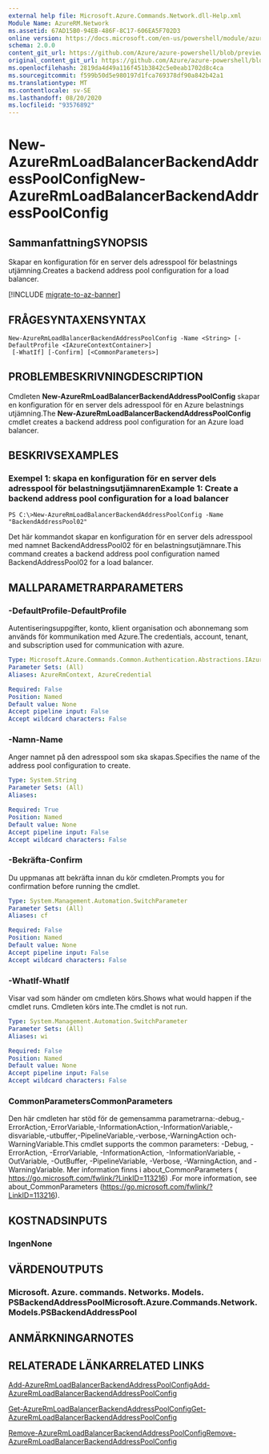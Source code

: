```yaml
---
external help file: Microsoft.Azure.Commands.Network.dll-Help.xml
Module Name: AzureRM.Network
ms.assetid: 67AD15B0-94EB-486F-8C17-606EA5F702D3
online version: https://docs.microsoft.com/en-us/powershell/module/azurerm.network/new-azurermloadbalancerbackendaddresspoolconfig
schema: 2.0.0
content_git_url: https://github.com/Azure/azure-powershell/blob/preview/src/ResourceManager/Network/Commands.Network/help/New-AzureRmLoadBalancerBackendAddressPoolConfig.md
original_content_git_url: https://github.com/Azure/azure-powershell/blob/preview/src/ResourceManager/Network/Commands.Network/help/New-AzureRmLoadBalancerBackendAddressPoolConfig.md
ms.openlocfilehash: 2819da4d49a116f451b3842c5e0eab1702d8c4ca
ms.sourcegitcommit: f599b50d5e980197d1fca769378df90a842b42a1
ms.translationtype: MT
ms.contentlocale: sv-SE
ms.lasthandoff: 08/20/2020
ms.locfileid: "93576892"
---
```

# <span data-ttu-id="547cf-101">New-AzureRmLoadBalancerBackendAddressPoolConfig</span><span class="sxs-lookup"><span data-stu-id="547cf-101">New-AzureRmLoadBalancerBackendAddressPoolConfig</span></span>

## <span data-ttu-id="547cf-102">Sammanfattning</span><span class="sxs-lookup"><span data-stu-id="547cf-102">SYNOPSIS</span></span>
<span data-ttu-id="547cf-103">Skapar en konfiguration för en server dels adresspool för belastnings utjämning.</span><span class="sxs-lookup"><span data-stu-id="547cf-103">Creates a backend address pool configuration for a load balancer.</span></span>

[!INCLUDE [migrate-to-az-banner](../../includes/migrate-to-az-banner.md)]

## <span data-ttu-id="547cf-104">FRÅGESYNTAXEN</span><span class="sxs-lookup"><span data-stu-id="547cf-104">SYNTAX</span></span>

```
New-AzureRmLoadBalancerBackendAddressPoolConfig -Name <String> [-DefaultProfile <IAzureContextContainer>]
 [-WhatIf] [-Confirm] [<CommonParameters>]
```

## <span data-ttu-id="547cf-105">PROBLEMBESKRIVNING</span><span class="sxs-lookup"><span data-stu-id="547cf-105">DESCRIPTION</span></span>
<span data-ttu-id="547cf-106">Cmdleten **New-AzureRmLoadBalancerBackendAddressPoolConfig** skapar en konfiguration för en server dels adresspool för en Azure belastnings utjämning.</span><span class="sxs-lookup"><span data-stu-id="547cf-106">The **New-AzureRmLoadBalancerBackendAddressPoolConfig** cmdlet creates a backend address pool configuration for an Azure load balancer.</span></span>

## <span data-ttu-id="547cf-107">BESKRIVS</span><span class="sxs-lookup"><span data-stu-id="547cf-107">EXAMPLES</span></span>

### <span data-ttu-id="547cf-108">Exempel 1: skapa en konfiguration för en server dels adresspool för belastningsutjämnaren</span><span class="sxs-lookup"><span data-stu-id="547cf-108">Example 1: Create a backend address pool configuration for a load balancer</span></span>
```
PS C:\>New-AzureRmLoadBalancerBackendAddressPoolConfig -Name "BackendAddressPool02"
```

<span data-ttu-id="547cf-109">Det här kommandot skapar en konfiguration för en server dels adresspool med namnet BackendAddressPool02 för en belastningsutjämnare.</span><span class="sxs-lookup"><span data-stu-id="547cf-109">This command creates a backend address pool configuration named BackendAddressPool02 for a load balancer.</span></span>

## <span data-ttu-id="547cf-110">MALLPARAMETRAR</span><span class="sxs-lookup"><span data-stu-id="547cf-110">PARAMETERS</span></span>

### <span data-ttu-id="547cf-111">-DefaultProfile</span><span class="sxs-lookup"><span data-stu-id="547cf-111">-DefaultProfile</span></span>
<span data-ttu-id="547cf-112">Autentiseringsuppgifter, konto, klient organisation och abonnemang som används för kommunikation med Azure.</span><span class="sxs-lookup"><span data-stu-id="547cf-112">The credentials, account, tenant, and subscription used for communication with azure.</span></span>

```yaml
Type: Microsoft.Azure.Commands.Common.Authentication.Abstractions.IAzureContextContainer
Parameter Sets: (All)
Aliases: AzureRmContext, AzureCredential

Required: False
Position: Named
Default value: None
Accept pipeline input: False
Accept wildcard characters: False
```

### <span data-ttu-id="547cf-113">-Namn</span><span class="sxs-lookup"><span data-stu-id="547cf-113">-Name</span></span>
<span data-ttu-id="547cf-114">Anger namnet på den adresspool som ska skapas.</span><span class="sxs-lookup"><span data-stu-id="547cf-114">Specifies the name of the address pool configuration to create.</span></span>

```yaml
Type: System.String
Parameter Sets: (All)
Aliases:

Required: True
Position: Named
Default value: None
Accept pipeline input: False
Accept wildcard characters: False
```

### <span data-ttu-id="547cf-115">-Bekräfta</span><span class="sxs-lookup"><span data-stu-id="547cf-115">-Confirm</span></span>
<span data-ttu-id="547cf-116">Du uppmanas att bekräfta innan du kör cmdleten.</span><span class="sxs-lookup"><span data-stu-id="547cf-116">Prompts you for confirmation before running the cmdlet.</span></span>

```yaml
Type: System.Management.Automation.SwitchParameter
Parameter Sets: (All)
Aliases: cf

Required: False
Position: Named
Default value: None
Accept pipeline input: False
Accept wildcard characters: False
```

### <span data-ttu-id="547cf-117">-WhatIf</span><span class="sxs-lookup"><span data-stu-id="547cf-117">-WhatIf</span></span>
<span data-ttu-id="547cf-118">Visar vad som händer om cmdleten körs.</span><span class="sxs-lookup"><span data-stu-id="547cf-118">Shows what would happen if the cmdlet runs.</span></span> <span data-ttu-id="547cf-119">Cmdleten körs inte.</span><span class="sxs-lookup"><span data-stu-id="547cf-119">The cmdlet is not run.</span></span>

```yaml
Type: System.Management.Automation.SwitchParameter
Parameter Sets: (All)
Aliases: wi

Required: False
Position: Named
Default value: None
Accept pipeline input: False
Accept wildcard characters: False
```

### <span data-ttu-id="547cf-120">CommonParameters</span><span class="sxs-lookup"><span data-stu-id="547cf-120">CommonParameters</span></span>
<span data-ttu-id="547cf-121">Den här cmdleten har stöd för de gemensamma parametrarna:-debug,-ErrorAction,-ErrorVariable,-InformationAction,-InformationVariable,-disvariable,-utbuffer,-PipelineVariable,-verbose,-WarningAction och-WarningVariable.</span><span class="sxs-lookup"><span data-stu-id="547cf-121">This cmdlet supports the common parameters: -Debug, -ErrorAction, -ErrorVariable, -InformationAction, -InformationVariable, -OutVariable, -OutBuffer, -PipelineVariable, -Verbose, -WarningAction, and -WarningVariable.</span></span> <span data-ttu-id="547cf-122">Mer information finns i about_CommonParameters ( https://go.microsoft.com/fwlink/?LinkID=113216) .</span><span class="sxs-lookup"><span data-stu-id="547cf-122">For more information, see about_CommonParameters (https://go.microsoft.com/fwlink/?LinkID=113216).</span></span>

## <span data-ttu-id="547cf-123">KOSTNADS</span><span class="sxs-lookup"><span data-stu-id="547cf-123">INPUTS</span></span>

### <span data-ttu-id="547cf-124">Ingen</span><span class="sxs-lookup"><span data-stu-id="547cf-124">None</span></span>

## <span data-ttu-id="547cf-125">VÄRDEN</span><span class="sxs-lookup"><span data-stu-id="547cf-125">OUTPUTS</span></span>

### <span data-ttu-id="547cf-126">Microsoft. Azure. commands. Networks. Models. PSBackendAddressPool</span><span class="sxs-lookup"><span data-stu-id="547cf-126">Microsoft.Azure.Commands.Network.Models.PSBackendAddressPool</span></span>

## <span data-ttu-id="547cf-127">ANMÄRKNINGAR</span><span class="sxs-lookup"><span data-stu-id="547cf-127">NOTES</span></span>

## <span data-ttu-id="547cf-128">RELATERADE LÄNKAR</span><span class="sxs-lookup"><span data-stu-id="547cf-128">RELATED LINKS</span></span>

[<span data-ttu-id="547cf-129">Add-AzureRmLoadBalancerBackendAddressPoolConfig</span><span class="sxs-lookup"><span data-stu-id="547cf-129">Add-AzureRmLoadBalancerBackendAddressPoolConfig</span></span>](./Add-AzureRmLoadBalancerBackendAddressPoolConfig.md)

[<span data-ttu-id="547cf-130">Get-AzureRmLoadBalancerBackendAddressPoolConfig</span><span class="sxs-lookup"><span data-stu-id="547cf-130">Get-AzureRmLoadBalancerBackendAddressPoolConfig</span></span>](./Get-AzureRmLoadBalancerBackendAddressPoolConfig.md)

[<span data-ttu-id="547cf-131">Remove-AzureRmLoadBalancerBackendAddressPoolConfig</span><span class="sxs-lookup"><span data-stu-id="547cf-131">Remove-AzureRmLoadBalancerBackendAddressPoolConfig</span></span>](./Remove-AzureRmLoadBalancerBackendAddressPoolConfig.md)


